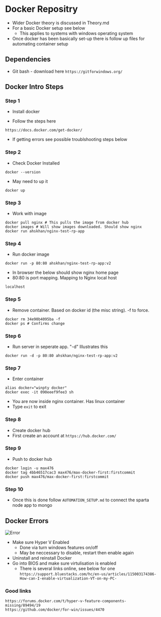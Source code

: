 
# Docker Repositry

- Wider Docker theory is discussed in Theory.md
- For a basic Docker setup see below
	- This applies to systems with windows operating system
- Once docker has been basically set-up there is follow up files for automating container setup

## Dependencies

- Git bash - download here
```https://gitforwindows.org/```

## Docker Intro Steps

### Step 1 
- Install docker

- Follow the steps here

```https://docs.docker.com/get-docker/```

- If getting errors see possible troublshooting steps below

### Step 2
- Check Docker Installed

```
docker --version
```
- May need to up it

```
docker up
```

### Step 3
- Work with image

```
docker pull nginx # This pulls the image from docker hub
docker images # Will show images downloaded. Should show nginx
docker run ahskhan/nginx-test-rp-app
```

### Step 4 

- Run docker image

```docker run -p 80:80 ahskhan/nginx-test-rp-app:v2```

- In browser the below should show nginx home page
- 80:80 is port mapping. Mapping to Nginx local host

```localhost```

### Step 5

- Remove container. Based on docker id (the misc string). -f to force.

```
docker rm 34e90b4095ba -f
docker ps # Confirms change
```

### Step 6

- Run server in seperate app. "-d" Illustrates this

```
docker run -d -p 80:80 ahskhan/nginx-test-rp-app:v2
```

### Step 7

- Enter container

```
alias docker="winpty docker"
docker exec -it 090eeef9fee3 sh
```
- You are now inside nginx container. Has linux container
- Type ```exit``` to exit

### Step 8

- Create docker hub
- First create an account at
```https://hub.docker.com/```

### Step 9

- Push to docker hub

```
docker login -u max476
docker tag 4bb46517cac3 max476/max-docker-first:firstcommit
docker push max476/max-docker-first:firstcommit
```

### Step 10

- Once this is done follow ```AUTOMATION_SETUP.md``` to connect the sparta node app to mongo

## Docker Errors 

![Error](images/HyperVError.PNG)

- Make sure Hyper V Enabled
	- Done via turn windows features on/off
	- May be neccessary to disable, restart then enable again
- Uninstall and reinstall Docker
- Go into BIOS and make sure virtulisation is enabled
	- There is several links online, see below for one
	```https://support.bluestacks.com/hc/en-us/articles/115003174386-How-can-I-enable-virtualization-VT-on-my-PC-```

### Good links

```
https://forums.docker.com/t/hyper-v-feature-components-missing/89494/19
https://github.com/docker/for-win/issues/4470
```
